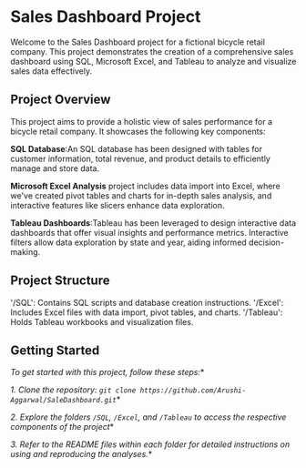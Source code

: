 # Sales Dashboard Project
Welcome to the Sales Dashboard project for a fictional bicycle retail company. This project demonstrates the creation of a comprehensive sales dashboard using SQL, Microsoft Excel, and Tableau to analyze and visualize sales data effectively.
## Project Overview
This project aims to provide a holistic view of sales performance for a bicycle retail company. It showcases the following key components:

**SQL Database**:An SQL database has been designed with tables for customer information, total revenue, and product details to efficiently manage and store data.

**Microsoft Excel Analysis** project includes data import into Excel, where we've created pivot tables and charts for in-depth sales analysis, and interactive features like slicers enhance data exploration.

**Tableau Dashboards**:Tableau has been leveraged to design interactive data dashboards that offer visual insights and performance metrics. Interactive filters allow data exploration by state and year, aiding informed decision-making.

## Project Structure
'/SQL': Contains SQL scripts and database creation instructions.
'/Excel': Includes Excel files with data import, pivot tables, and charts.
'/Tableau': Holds Tableau workbooks and visualization files.
## Getting Started

*To get started with this project, follow these steps:**

*1. Clone the repository: `git clone https://github.com/Arushi-Aggarwal/SaleDashboard.git`**

*2. Explore the folders `/SQL`, `/Excel`, and `/Tableau` to access the respective components of the project**

*3. Refer to the README files within each folder for detailed instructions on using and reproducing the analyses.**

